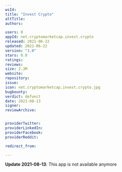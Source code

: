 ```yaml
---
wsId: 
title: "Invest Crypto"
altTitle: 
authors:

users: 0
appId: net.cryptomarketcap.invest.crypto
released: 2021-06-22
updated: 2021-06-22
version: "1.0"
stars: 0.0
ratings: 
reviews: 
size: 2.3M
website: 
repository: 
issue: 
icon: net.cryptomarketcap.invest.crypto.jpg
bugbounty: 
verdict: defunct
date: 2021-08-13
signer: 
reviewArchive:


providerTwitter: 
providerLinkedIn: 
providerFacebook: 
providerReddit: 

redirect_from:

---
```



**Update 2021-08-13**: This app is not available anymore
